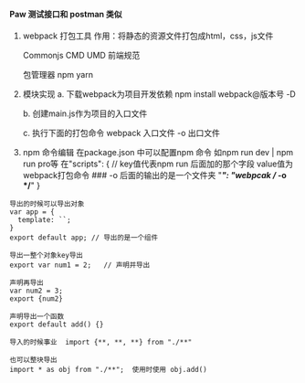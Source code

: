 ####  Paw 测试接口和 postman 类似
 1. webpack  打包工具
     作用：将静态的资源文件打包成html，css，js文件

     Commonjs CMD  UMD 前端规范

     包管理器 npm yarn

  2. 模块实现
     a. 下载webpack为项目开发依赖
        npm install webpack@版本号 -D

     b. 创建main.js作为项目的入口文件

     c. 执行下面的打包命令
          webpack 入口文件 -o 出口文件

  3. npm 命令编辑
      在package.json 中可以配置npm 命令 如npm run dev | npm run pro等
      在"scripts": {
        // key值代表npm run 后面加的那个字段  value值为webpack打包命令 ### -o 后面的输出的是一个文件夹
        "***": "webpcak */** -o */**"
      }        
 
    导出的时候可以导出对象
    var app = {
      template: ``;
    }
    export default app; // 导出的是一个组件

    导出一整个对象key导出
    export var num1 = 2;   // 声明并导出
 
    声明再导出
    var num2 = 3;
    export {num2} 

    声明导出一个函数
    export default add() {}

    导入的时候事业  import {**, **, **} from "./**"

    也可以整块导出
    import * as obj from "./**";  使用时使用 obj.add()


